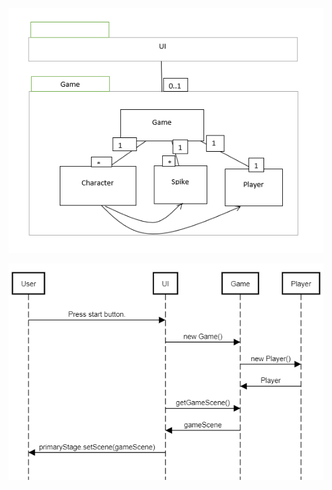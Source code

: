 ![Luokka/pakkauskaavio](/dokumentaatio/kuvat/luokka_pakkauskaavio.png)

![Sekvenssikaavio](/dokumentaatio/kuvat/sekvenssi_jumpAddiction.png)

